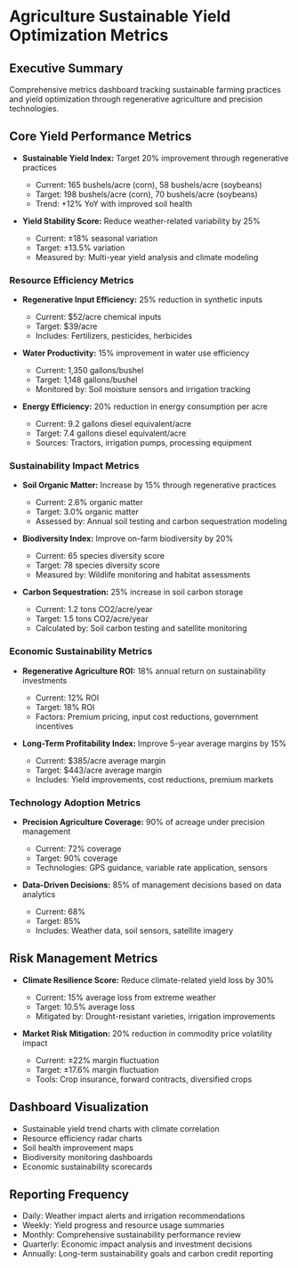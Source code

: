 # Agriculture Sustainable Yield Optimization Metrics

## Executive Summary
Comprehensive metrics dashboard tracking sustainable farming practices and yield optimization through regenerative agriculture and precision technologies.

## Core Yield Performance Metrics
- **Sustainable Yield Index:** Target 20% improvement through regenerative practices
  - Current: 165 bushels/acre (corn), 58 bushels/acre (soybeans)
  - Target: 198 bushels/acre (corn), 70 bushels/acre (soybeans)
  - Trend: +12% YoY with improved soil health

- **Yield Stability Score:** Reduce weather-related variability by 25%
  - Current: ±18% seasonal variation
  - Target: ±13.5% variation
  - Measured by: Multi-year yield analysis and climate modeling

### Resource Efficiency Metrics
- **Regenerative Input Efficiency:** 25% reduction in synthetic inputs
  - Current: $52/acre chemical inputs
  - Target: $39/acre
  - Includes: Fertilizers, pesticides, herbicides

- **Water Productivity:** 15% improvement in water use efficiency
  - Current: 1,350 gallons/bushel
  - Target: 1,148 gallons/bushel
  - Monitored by: Soil moisture sensors and irrigation tracking

- **Energy Efficiency:** 20% reduction in energy consumption per acre
  - Current: 9.2 gallons diesel equivalent/acre
  - Target: 7.4 gallons diesel equivalent/acre
  - Sources: Tractors, irrigation pumps, processing equipment

### Sustainability Impact Metrics
- **Soil Organic Matter:** Increase by 15% through regenerative practices
  - Current: 2.6% organic matter
  - Target: 3.0% organic matter
  - Assessed by: Annual soil testing and carbon sequestration modeling

- **Biodiversity Index:** Improve on-farm biodiversity by 20%
  - Current: 65 species diversity score
  - Target: 78 species diversity score
  - Measured by: Wildlife monitoring and habitat assessments

- **Carbon Sequestration:** 25% increase in soil carbon storage
  - Current: 1.2 tons CO2/acre/year
  - Target: 1.5 tons CO2/acre/year
  - Calculated by: Soil carbon testing and satellite monitoring

### Economic Sustainability Metrics
- **Regenerative Agriculture ROI:** 18% annual return on sustainability investments
  - Current: 12% ROI
  - Target: 18% ROI
  - Factors: Premium pricing, input cost reductions, government incentives

- **Long-Term Profitability Index:** Improve 5-year average margins by 15%
  - Current: $385/acre average margin
  - Target: $443/acre average margin
  - Includes: Yield improvements, cost reductions, premium markets

### Technology Adoption Metrics
- **Precision Agriculture Coverage:** 90% of acreage under precision management
  - Current: 72% coverage
  - Target: 90% coverage
  - Technologies: GPS guidance, variable rate application, sensors

- **Data-Driven Decisions:** 85% of management decisions based on data analytics
  - Current: 68%
  - Target: 85%
  - Includes: Weather data, soil sensors, satellite imagery

## Risk Management Metrics
- **Climate Resilience Score:** Reduce climate-related yield loss by 30%
  - Current: 15% average loss from extreme weather
  - Target: 10.5% average loss
  - Mitigated by: Drought-resistant varieties, irrigation improvements

- **Market Risk Mitigation:** 20% reduction in commodity price volatility impact
  - Current: ±22% margin fluctuation
  - Target: ±17.6% margin fluctuation
  - Tools: Crop insurance, forward contracts, diversified crops

## Dashboard Visualization
- Sustainable yield trend charts with climate correlation
- Resource efficiency radar charts
- Soil health improvement maps
- Biodiversity monitoring dashboards
- Economic sustainability scorecards

## Reporting Frequency
- Daily: Weather impact alerts and irrigation recommendations
- Weekly: Yield progress and resource usage summaries
- Monthly: Comprehensive sustainability performance review
- Quarterly: Economic impact analysis and investment decisions
- Annually: Long-term sustainability goals and carbon credit reporting